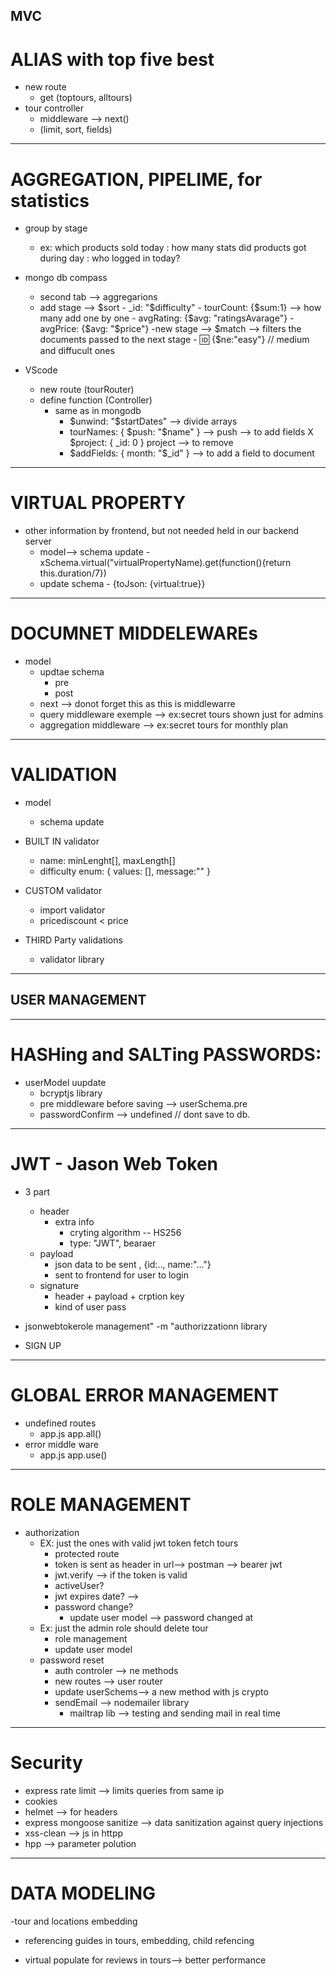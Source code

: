 ## MVC

# ALIAS with top five best

- new route
  - get (toptours, alltours)
- tour controller
  - middleware --> next()
  - (limit, sort, fields)

---

# AGGREGATION, PIPELIME, for statistics

- group by stage

  - ex: which products sold today
    : how many stats did products got during day
    : who logged in today?

- mongo db compass

  - second tab --> aggregarions
  - add stage --> $sort
            - _id: "$difficulty" - tourCount: {$sum:1} --> how many add one by one
            - avgRating: {$avg: "ratingsAvarage"} - avgPrice: {$avg: "$price"}
    -new stage --> $match --> filters the documents passed to the next stage
            - :id: {$ne:"easy"} // medium and diffucult ones

- VScode
  - new route (tourRouter)
  - define function (Controller)
    - same as in mongodb
      - $unwind: "$startDates" --> divide arrays
      - tourNames: { $push: "$name" } --> push --> to add fields X $project: { \_id: 0 } project --> to remove
      - $addFields: { month: "$\_id" } --> to add a field to document

---

# VIRTUAL PROPERTY

- other information by frontend, but not needed held in our backend server
  - model--> schema update - xSchema.virtual("virtualPropertyName).get(function(){return this.duration/7})
  - update schema - {toJson: {virtual:true}}

---

# DOCUMNET MIDDELEWAREs

- model
  - updtae schema
    - pre
    - post
  - next --> donot forget this as this is middlewarre
  - query middleware exemple --> ex:secret tours shown just for admins
  - aggregation middleware --> ex:secret tours for monthly plan

---

# VALIDATION

- model

  - schema update

- BUILT IN validator

  - name: minLenght[], maxLength[]
  - difficulty enum: {
    values: [],
    message:""
    }

- CUSTOM validator

  - import validator
  - pricediscount < price

- THIRD Party validations
  - validator library

---

## USER MANAGEMENT

---

# HASHing and SALTing PASSWORDS:

- userModel uupdate
  - bcryptjs library
  - pre middleware before saving --> userSchema.pre
  - passwordConfirm --> undefined // dont save to db.

---

# JWT - Jason Web Token

- 3 part
  - header
    - extra info
      - cryting algorithm -- HS256
      - type: "JWT", bearaer
  - payload
    - json data to be sent , {id:.., name:"..."}
    - sent to frontend for user to login
  - signature
    - header + payload + crption key
    - kind of user pass
- jsonwebtokerole management" -m "authorizzationn library

- SIGN UP

---

# GLOBAL ERROR MANAGEMENT

- undefined routes
  - app.js app.all()
- error middle ware
  - app.js app.use()

---

# ROLE MANAGEMENT

- authorization
  - EX: just the ones with valid jwt token fetch tours
    - protected route
    - token is sent as header in url--> postman --> bearer
      jwt
    - jwt.verify --> if the token is valid
    - activeUser?
    - jwt expires date? -->
    - password change?
      - update user model --> password changed at
  - Ex: just the admin role should delete tour
    - role management
    - update user model
  - password reset
    - auth controler --> ne methods
    - new routes --> user router
    - update userSchems--> a new method with js crypto
    - sendEmail --> nodemailer library
      - mailtrap lib --> testing and sending mail in real time

---

# Security

- express rate limit --> limits queries from same ip
- cookies
- helmet --> for headers
- express mongoose sanitize --> data sanitization against query injections
- xss-clean --> js in httpp
- hpp --> parameter polution

---

# DATA MODELING

-tour and locations embedding

- referencing guides in tours, embedding, child refencing

- virtual populate for reviews in tours--> better performance
